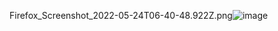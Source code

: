 Firefox_Screenshot_2022-05-24T06-40-48.922Z.png![image](https://user-images.githubusercontent.com/60251000/169965913-0aa18bb5-9449-4ab6-b8a9-cb5d2af95c03.png)

